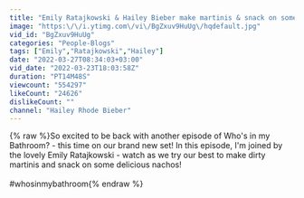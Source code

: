 ```yaml
---
title: "Emily Ratajkowski & Hailey Bieber make martinis & snack on some nachos | WHO'S IN MY BATHROOM?"
image: "https:\/\/i.ytimg.com\/vi\/BgZxuv9HuUg\/hqdefault.jpg"
vid_id: "BgZxuv9HuUg"
categories: "People-Blogs"
tags: ["Emily","Ratajkowski","Hailey"]
date: "2022-03-27T08:34:03+03:00"
vid_date: "2022-03-23T18:03:58Z"
duration: "PT14M48S"
viewcount: "554297"
likeCount: "24626"
dislikeCount: ""
channel: "Hailey Rhode Bieber"
---
```

{% raw %}So excited to be back with another episode of Who's in my Bathroom? - this time on our brand new set! In this episode, I'm joined by the lovely Emily Ratajkowski - watch as we try our best to make dirty martinis and snack on some delicious nachos! <br /><br />#whosinmybathroom{% endraw %}
